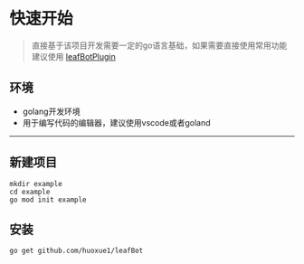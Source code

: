 # 快速开始
>直接基于该项目开发需要一定的go语言基础，如果需要直接使用常用功能建议使用
>[leafBotPlugin](https://github.com/huoxue1/leafBotPlugin)

## 环境

+ golang开发环境
+ 用于编写代码的编辑器，建议使用vscode或者goland

---

## 新建项目
```shell
mkdir example
cd example
go mod init example
```

## 安装

```
go get github.com/huoxue1/leafBot
```

